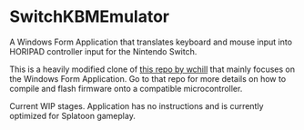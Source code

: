 # SwitchKBMEmulator
A Windows Form Application that translates keyboard and mouse input into HORIPAD controller input for the Nintendo Switch.

This is a heavily modified clone of [this repo by wchill](https://github.com/wchill/SwitchInputEmulator) that mainly focuses on the Windows Form Application. Go to that repo for more details on how to compile and flash firmware onto a compatible microcontroller.

Current WIP stages. Application has no instructions and is currently optimized for Splatoon gameplay.
